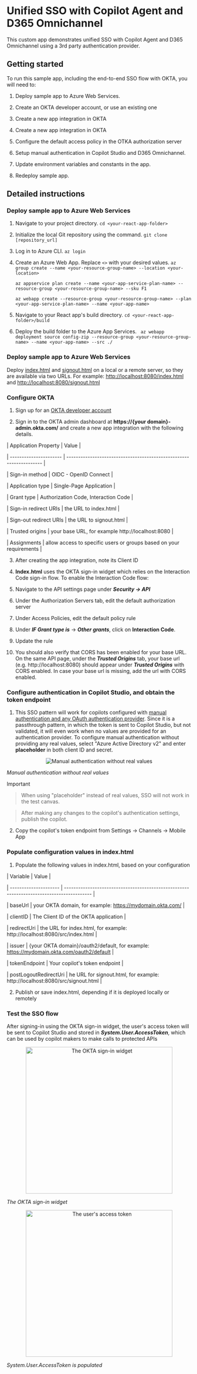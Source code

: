 
# Unified SSO with Copilot Agent and D365 Omnichannel

This custom app demonstrates unified SSO with Copilot Agent and D365 Omnichannel using a 3rd party authentication provider.  

## Getting started

To run this sample app, including the end-to-end SSO flow with OKTA, you will need to:

1. Deploy sample app to Azure Web Services. 

2. Create an OKTA developer account, or use an existing one

3. Create a new app integration in OKTA

4. Create a new app integration in OKTA

5. Configure the default access policy in the OTKA authorization server

6. Setup manual authentication in Copilot Studio and D365 Omnichannel.

7. Update environment variables and constants in the app. 

8. Redeploy sample app. 

## Detailed instructions

### Deploy sample app to Azure Web Services

 1. Navigate to your project directory.
 `cd <your-react-app-folder>` 
 
 2. Initialize the local Git repository using the command.
`git clone [repository_url]`
 
 3. Log in to Azure CLI.
`az login` 
 
 4. Create an Azure Web App. Replace  `<>`  with your desired values.
 `az group create --name <your-resource-group-name> --location <your-location>` 
 
	 `az appservice plan create --name <your-app-service-plan-name> --resource-group <your-resource-group-name> --sku F1 ` 

	`az webapp create --resource-group <your-resource-group-name> --plan <your-app-service-plan-name> --name <your-app-name> ` 
  
 5. Navigate to your React app's build directory.
 `cd <your-react-app-folder>/build` 

 6. Deploy the build folder to the Azure App Services.
 ` az webapp deployment source config-zip --resource-group <your-resource-group-name> --name <your-app-name> --src ./` 

### Deploy sample app to Azure Web Services

Deploy [index.html](./public/index.html) and [signout.html](./public/signout.html) on a local or a remote server, so they are available via two URLs. For example: [http://localhost:8080/index.html](http://localhost:8080/index.html) and [http://localhost:8080/signout.html](http://localhost:8080/signout.html)

### Configure OKTA

1. Sign up for an [OKTA developer account](https://developer.okta.com/signup/)

2. Sign in to the OKTA admin dashboard at **https://{your domain}-admin.okta.com/** and create a new app integration with the following details.

| Application Property | Value |

| ---------------------- | ------------------------------------------------------------------- |

| Sign-in method | OIDC - OpenID Connect |

| Application type | Single-Page Application |

| Grant type | Authorization Code, Interaction Code |

| Sign-in redirect URIs | the URL to index.html |

| Sign-out redirect URIs | the URL to signout.html |

| Trusted origins | your base URL, for example http://localhost:8080 |

| Assignments | allow access to specific users or groups based on your requirements |


3. After creating the app integration, note its Client ID

4.  **Index.html** uses the OKTA sign-in widget which relies on the Interaction Code sign-in flow. To enable the Interaction Code flow:

1. Navigate to the API settings page under ***Security -> API***

2. Under the Authorization Servers tab, edit the default authorization server

3. Under Access Policies, edit the default policy rule

4. Under ***IF Grant type is*** -> ***Other grants***, click on **Interaction Code**.

5. Update the rule

6. You should also verify that CORS has been enabled for your base URL. On the same API page, under the ***Trusted Origins*** tab, your base url (e.g. http://localhost:8080) should appear under ***Trusted Origins*** with CORS enabled. In case your base url is missing, add the url with CORS enabled.

  

### Configure authentication in Copilot Studio, and obtain the token endpoint

  

1. This SSO pattern will work for copilots configured with [manual authentication and any OAuth authentication provider](https://learn.microsoft.com/en-us/microsoft-copilot-studio/configuration-end-user-authentication#manual-authentication-fields). Since it is a passthrough pattern, in which the token is sent to Copilot Studio, but not validated, it will even work when no values are provided for an authentication provider. To configure manual authentication without providing any real values, select "Azure Active Directory v2" and enter **placeholder** in both client ID and secret.

  

<p  align="center">

<img  src="./img/placeholder.png"  alt="Manual authentication without real values">

<br>

<em>Manual authentication without real values</em>

</p>

  

> [!IMPORTANT]

> When using "placeholder" instead of real values, SSO will not work in the test canvas.

> After making any changes to the copilot's authentication settings, publish the copilot.

  

2. Copy the copilot's token endpoint from Settings -> Channels -> Mobile App

  

### Populate configuration values in index.html

  

1. Populate the following values in index.html, based on your configuration

  

| Variable | Value |

| --------------------- | ----------------------------------------------------------------------------------------- |

| baseUrl | your OKTA domain, for example: https://mydomain.okta.com/ |

| clientID | The Client ID of the OKTA application |

| redirectUri | the URL for index.html, for example: http://localhost:8080/src/index.html |

| issuer | {your OKTA domain}/oauth2/default, for example: https://mydomain.okta.com/oauth2/default |

| tokenEndpoint | Your copilot's token endpoint |

| postLogoutRedirectUri | he URL for signout.html, for example: http://localhost:8080/src/signout.html |

  

2. Publish or save index.html, depending if it is deployed locally or remotely

  

### Test the SSO flow

  

After signing-in using the OKTA sign-in widget, the user's access token will be sent to Copilot Studio and stored in ***System.User.AccessToken***, which can be used by copilot makers to make calls to protected APIs

  
  

<p  align="center">

<img  src="./img/widget.png"  alt="The OKTA sign-in widget"  width="400px">

<br>

<em>The OKTA sign-in widget</em>

</p>

  
  

<p  align="center">

<img  src="./img/token.png"  alt="The user's access token"  width="400px">

<br>

<em>System.User.AccessToken is populated</em>

</p>

